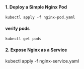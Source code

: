 #### 1. Deploy a Simple Nginx Pod  
```kubectl apply -f nginx-pod.yaml```   

#### verify pods
```kubectl get pods```

#### 2. Expose Nginx as a Service
kubectl apply -f nginx-service.yaml
